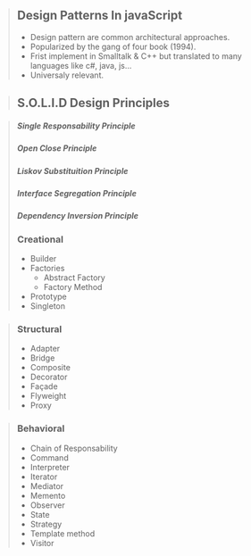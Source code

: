 >## Design Patterns In javaScript
>
> - Design pattern are common architectural approaches.
> - Popularized by the gang of four book (1994).
> - Frist implement in Smalltalk & C++ but translated to many languages like c#, java, js...
> - Universaly relevant.

>## S.O.L.I.D Design Principles

> ##### Single Responsability Principle
> ##### Open Close Principle
> ##### Liskov Substituition Principle
> ##### Interface Segregation Principle
> ##### Dependency Inversion Principle
>### Creational
> - Builder
> - Factories
>   - Abstract Factory
>   - Factory Method
> - Prototype
> - Singleton

>### Structural
> - Adapter
> - Bridge
> - Composite
> - Decorator
> - Façade
> - Flyweight
> - Proxy

>### Behavioral
> - Chain of Responsability
> - Command
> - Interpreter
> - Iterator
> - Mediator
> - Memento
> - Observer
> - State
> - Strategy
> - Template method
> - Visitor